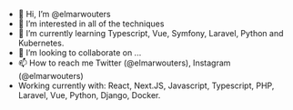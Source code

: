 - 👋 Hi, I’m @elmarwouters
- 👀 I’m interested in all of the techniques
- 🌱 I’m currently learning Typescript, Vue, Symfony, Laravel, Python and Kubernetes.
- 💞️ I’m looking to collaborate on ...
- 📫 How to reach me Twitter (@elmarwouters), Instagram (@elmarwouters)
- Working currently with: React, Next.JS, Javascript, Typescript, PHP, Laravel, Vue, Python, Django, Docker.

<!---
elmarwouters/elmarwouters is a ✨ special ✨ repository because its `README.md` (this file) appears on your GitHub profile.
You can click the Preview link to take a look at your changes.
--->
